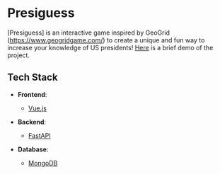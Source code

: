 # Presiguess

[Presiguess] is an interactive game inspired by GeoGrid (https://www.geogridgame.com/) to create a unique and fun way to increase your knowledge of US presidents!
[Here](https://youtu.be/2b9uoQVySnY) is a brief demo of the project. 

## Tech Stack

- **Frontend**:
  - [Vue.js](https://vuejs.org/) 

- **Backend**:
  - [FastAPI](https://fastapi.tiangolo.com/)
    
- **Database**:
  - [MongoDB](https://www.mongodb.com/)
